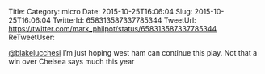 Title: 
Category: micro
Date: 2015-10-25T16:06:04
Slug: 2015-10-25T16:06:04
TwitterId: 658313587337785344
TweetUrl: https://twitter.com/mark_philpot/status/658313587337785344
ReTweetUser: 

[@blakelucchesi](https://twitter.com/blakelucchesi) I’m just hoping west ham can continue this play. Not that a win over Chelsea says much this year
